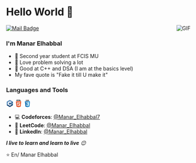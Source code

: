 # Hello World 👋
[![Mail Badge](https://img.shields.io/badge/-manarelhabbal28@gmail.com-c14438?style=flat-square&logo=Gmail&logoColor=white&link=mailto:manarelhabbal28@gmail.com)](mailto:manarelhabbal28@gmail.com)
<img align="right" alt="GIF" src="https://raw.githubusercontent.com/haoruilee/haoruilee/master/pic/pusheencode.gif" />

### I'm Manar Elhabbal

- 🔭 Second year student at FCIS MU
- 🌱 Love problem solving a lot
- 💬 Good at C++ and DSA (I am at the basics level)
- My fave quote is "Fake it till U make it"

### Languages and Tools

<code><img height="20" src="https://raw.githubusercontent.com/github/explore/80688e429a7d4ef2fca1e82350fe8e3517d3494d/topics/cpp/cpp.png"></code>
<code><img height="20" src="https://raw.githubusercontent.com/github/explore/80688e429a7d4ef2fca1e82350fe8e3517d3494d/topics/html/html.png"></code>
<code><img height="20" src="https://raw.githubusercontent.com/github/explore/80688e429a7d4ef2fca1e82350fe8e3517d3494d/topics/css/css.png"></code>

- 💻 **Codeforces**: [@Manar_Elhabbal7](https://codeforces.com/profile/Manar_Elhabbal7)  
- 📝 **LeetCode**: [@Manar_Elhabbal](https://leetcode.com/u/Manar_Elhabbal/)  
- 🔗 **LinkedIn**: [@Manar_Elhabbal](https://www.linkedin.com/in/manar-elhabbal7/)

<em><b>I live to learn and learn to live</b> 😊</em>

⭐️ En/ Manar Elhabbal
